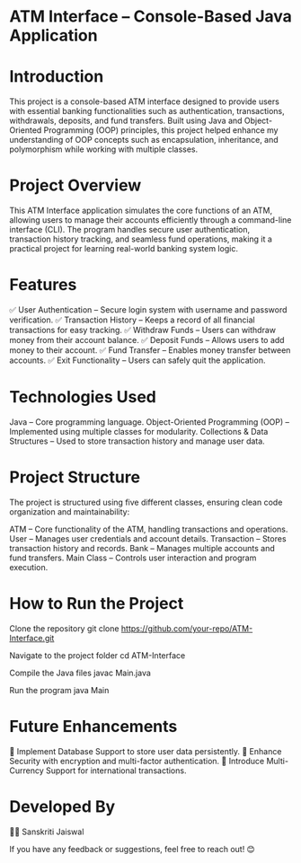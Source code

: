 # ATM Interface – Console-Based Java Application

# Introduction
This project is a console-based ATM interface designed to provide users with essential banking functionalities such as authentication, transactions, withdrawals, deposits, and fund transfers. Built using Java and Object-Oriented Programming (OOP) principles, this project helped enhance my understanding of OOP concepts such as encapsulation, inheritance, and polymorphism while working with multiple classes.

# Project Overview
This ATM Interface application simulates the core functions of an ATM, allowing users to manage their accounts efficiently through a command-line interface (CLI). The program handles secure user authentication, transaction history tracking, and seamless fund operations, making it a practical project for learning real-world banking system logic.

# Features
✅ User Authentication – Secure login system with username and password verification.
✅ Transaction History – Keeps a record of all financial transactions for easy tracking.
✅ Withdraw Funds – Users can withdraw money from their account balance.
✅ Deposit Funds – Allows users to add money to their account.
✅ Fund Transfer – Enables money transfer between accounts.
✅ Exit Functionality – Users can safely quit the application.

# Technologies Used
Java – Core programming language.
Object-Oriented Programming (OOP) – Implemented using multiple classes for modularity.
Collections & Data Structures – Used to store transaction history and manage user data.

# Project Structure
The project is structured using five different classes, ensuring clean code organization and maintainability:

ATM – Core functionality of the ATM, handling transactions and operations.
User – Manages user credentials and account details.
Transaction – Stores transaction history and records.
Bank – Manages multiple accounts and fund transfers.
Main Class – Controls user interaction and program execution.

# How to Run the Project
Clone the repository
git clone https://github.com/your-repo/ATM-Interface.git

Navigate to the project folder
cd ATM-Interface

Compile the Java files
javac Main.java

Run the program
java Main

# Future Enhancements
🔹 Implement Database Support to store user data persistently.
🔹 Enhance Security with encryption and multi-factor authentication.
🔹 Introduce Multi-Currency Support for international transactions.

# Developed By
👩‍💻 Sanskriti Jaiswal

If you have any feedback or suggestions, feel free to reach out! 😊


